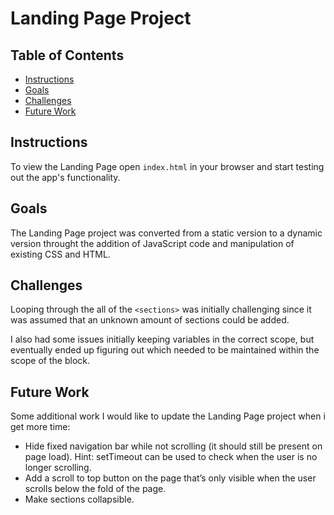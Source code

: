 # Landing Page Project

## Table of Contents

* [Instructions](#instructions)
* [Goals](#goals)
* [Challenges](#challenges)
* [Future Work](#future-work)

## Instructions

To view the Landing Page open `index.html` in your browser and start testing out the app's functionality.

## Goals

The Landing Page project was converted from a static version to a dynamic version throught the addition of JavaScript code and manipulation of existing CSS and HTML.

## Challenges

Looping through the all of the `<sections>` was initially challenging since it was assumed that an unknown amount of sections could be added.

I also had some issues initially keeping variables in the correct scope, but eventually ended up figuring out which needed to be maintained within the scope of the block.

## Future Work

Some additional work I would like to update the Landing Page project when i get more time: 

* Hide fixed navigation bar while not scrolling (it should still be present on page load).
Hint: setTimeout can be used to check when the user is no longer scrolling.
* Add a scroll to top button on the page that’s only visible when the user scrolls below the fold of the page.
* Make sections collapsible.